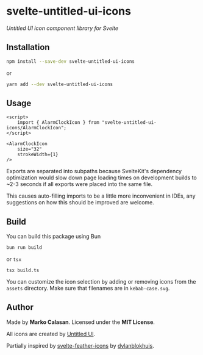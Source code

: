 # svelte-untitled-ui-icons
*Untitled UI icon component library for Svelte*

## Installation
```bash
npm install --save-dev svelte-untitled-ui-icons
```
or
```bash
yarn add --dev svelte-untitled-ui-icons
```

## Usage
```svelte
<script>
    import { AlarmClockIcon } from "svelte-untitled-ui-icons/AlarmClockIcon";
</script>

<AlarmClockIcon
    size="32"
    strokeWidth={1}
/>
```

Exports are separated into subpaths because SvelteKit's dependency optimization would slow down page loading times on development builds to ~2-3 seconds if all exports were placed into the same file.

This causes auto-filling imports to be a little more inconvenient in IDEs, any suggestions on how this should be improved are welcome.

## Build
You can build this package using Bun
```bash
bun run build
```

or `tsx`
```
tsx build.ts
```

You can customize the icon selection by adding or removing icons from the `assets` directory. Make sure that filenames are in `kebab-case.svg`.

## Author

Made by **Marko Calasan**. Licensed under the **MIT License**.

All icons are created by [Untitled UI](https://www.untitledui.com).

Partially inspired by [svelte-feather-icons](https://github.com/dylanblokhuis/svelte-feather-icons) by [dylanblokhuis](https://github.com/dylanblokhuis).
